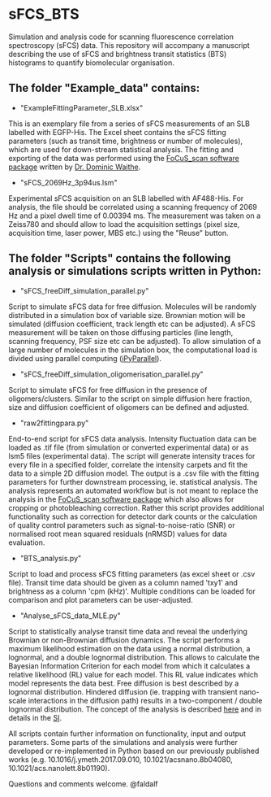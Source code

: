# sFCS_BTS

Simulation and analysis code for scanning fluorescence correlation spectroscopy (sFCS) data. 
This repository will accompany a manuscript describing the use of sFCS and brightness transit statistics (BTS) histograms to quantify biomolecular organisation.

## The folder "Example_data" contains:

- "ExampleFittingParameter_SLB.xlsx"

This is an exemplary file from a series of sFCS measurements of an SLB labelled with EGFP-His. The Excel sheet contains the sFCS fitting parameters (such as transit time, brightness or number of molecules), which are used for down-stream statistical analysis. The fitting and exporting of the data was performed using the [FoCuS_scan software package](https://github.com/dwaithe/FCS_scanning_correlator) written by [Dr. Dominic Waithe](https://github.com/dwaithe). 

- "sFCS_2069Hz_3p94us.lsm"

Experimental sFCS acquisition on an SLB labelled with AF488-His. For analysis, the file should be correlated using a scanning frequency of 2069 Hz and a pixel dwell time of 0.00394 ms. The measurement was taken on a Zeiss780 and should allow to load the acquisition settings (pixel size, acquisition time, laser power, MBS etc.) using the "Reuse" button. 

## The folder "Scripts" contains the following analysis or simulations scripts written in Python:

- "sFCS_freeDiff_simulation_parallel.py"

Script to simulate sFCS data for free diffusion. Molecules will be randomly distributed in a simulation box of variable size. Brownian motion will be simulated (diffusion coefficient, track length etc can be adjusted). A sFCS measurement will be taken on those diffusing particles (line length, scanning frequency, PSF size etc can be adjusted). To allow simulation of a large number of molecules in the simulation box, the computational load is divided using parallel computing ([iPyParallel](https://pypi.org/project/ipyparallel/)). 

- "sFCS_freeDiff_simulation_oligomerisation_parallel.py"

Script to simulate sFCS for free diffusion in the presence of oligomers/clusters. Similar to the script on simple diffusion here fraction, size and diffusion coefficient of oligomers can be defined and adjusted. 

- "raw2fittingpara.py"

End-to-end script for sFCS data analysis. Intensity fluctuation data can be loaded as .tif file (from simulation or converted experimental data) or as lsm5 files (experimental data). The script will generate intensity traces for every file in a specified folder, correlate the intensity carpets and fit the data to a simple 2D diffusion model. The output is a .csv file with the fitting parameters for further downstream processing, ie. statistical analysis. The analysis represents an automated workflow but is not meant to replace the analysis in the [FoCuS_scan software package](https://github.com/dwaithe/FCS_scanning_correlator) which also allows for cropping or photobleaching correction. Rather this script provides additional functionality such as correction for detector dark counts or the calculation of quality control parameters such as signal-to-noise-ratio (SNR) or normalised root mean squared residuals (nRMSD) values for data evaluation. 

- "BTS_analysis.py"

Script to load and process sFCS fitting parameters (as excel sheet or .csv file). Transit time data should be given as a column named 'txy1' and brightness as a column 'cpm (kHz)'. Multiple conditions can be loaded for comparison and plot parameters can be user-adjusted. 

- "Analyse_sFCS_data_MLE.py"

Script to statistically analyse transit time data and reveal the underlying Brownian or non-Brownian diffusion dynamics. The script performs a maximum likelihood estimation on the data using a normal distribution, a lognormal, and a double lognormal distribution. This allows to calculate the Bayesian Information Criterion for each model from which it calculates a relative likelihood (RL) value for each model. This RL value indicates which model represents the data best. Free diffusion is best described by a lognormal distribution. Hindered diffusion (ie. trapping with transient nano-scale interactions in the diffusion path) results in a two-component / double lognormal distribution. The concept of the analysis is described [here](https://pubs.acs.org/doi/10.1021/acsnano.8b04080) and in details in the [SI](https://pubs.acs.org/doi/suppl/10.1021/acsnano.8b04080/suppl_file/nn8b04080_si_001.pdf).

All scripts contain further information on functionality, input and output parameters. 
Some parts of the simulations and analysis were further developed or re-implemented in Python based on our previously published works (e.g. 10.1016/j.ymeth.2017.09.010, 10.1021/acsnano.8b04080, 10.1021/acs.nanolett.8b01190).   

Questions and comments welcome. 
@faldalf
